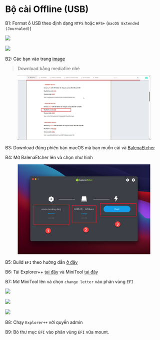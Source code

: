 # Bộ cài Offline (USB)

B1: Format ổ USB theo định dạng `NTFS` hoặc `HFS+` (`macOS Extended (Journaled)`)

![](https://everythingforhackintosher.files.wordpress.com/2021/09/cleanshot-2021-09-26-at-23.01.00.png?w=352)

![](https://everythingforhackintosher.files.wordpress.com/2021/09/cleanshot-2021-09-26-at-22.59.38.png?w=1024)

B2: Các bạn vào trang [image](https://www.olarila.com/topic/6278-olarila-vanilla-images-macos-installer/)

> Download bằng mediafire nhé

<figure><img src="../.gitbook/assets/image (41).png" alt=""><figcaption></figcaption></figure>

B3: Download đúng phiên bản macOS mà bạn muốn cài và [BalenaEtcher](https://etcher.balena.io/)

B4: Mở BalenaEtcher lên và chọn như hình

<figure><img src="../.gitbook/assets/image (123).png" alt=""><figcaption></figcaption></figure>

B5: Build `EFI` theo hướng dẫn [ở đây](../build-efi/creat-efi.md)&#x20;

B6: Tải Explorer++ [tại đây](https://explorerplusplus.com/download) và MiniTool [tại đây](https://www.partitionwizard.com/free-partition-manager.html)

B7: Mở MiniTool lên và chọn `change letter` vào phân vùng `EFI`

![](https://everythingforhackintosher.files.wordpress.com/2021/09/cleanshot-2021-09-26-at-23.06.20.png?w=663)

![](https://everythingforhackintosher.files.wordpress.com/2021/09/cleanshot-2021-09-26-at-23.06.56.png?w=679)

![](https://everythingforhackintosher.files.wordpress.com/2021/09/cleanshot-2021-09-26-at-23.05.55.png?w=679)

B8: Chạy `Explorer++` với quyền admin

B9: Bỏ thư mục `EFI` vào phân vùng `EFI` vừa mount.
